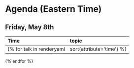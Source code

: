 # Agenda (Eastern Time)
## Friday, May 8th

|Time|topic|
| :---| :---|
{% for talk in renderyaml|sort(attribute='time') %}|{{talk['time']}}|<b>{{talk['title']}}</b><br><br>{% if talk['abstract'] %}{{talk['abstract']}}<br><br>{% endif %}{% if talk['speaker'] %}{% for speaker in talk['speaker'] %}{{speaker['name']}}{% if speaker['twitter'] %}{% set handle = speaker['twitter'].split('@') %} [{{speaker['twitter']}}](http://twitter.com/{{handle[1]}}){% endif %}, {{speaker['job_title']}}, {{talk['company']}}<br>{% endfor %}{% endif %}|
{% endfor %}